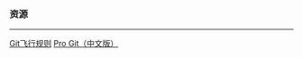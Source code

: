 ### 资源
___
[Git飞行规则](https://github.com/k88hudson/git-flight-rules/blob/master/README_zh-CN.md)
[Pro Git（中文版）](https://gitee.com/progit/index.html)
